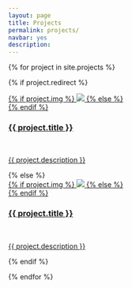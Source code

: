 ```yaml
---
layout: page
title: Projects
permalink: projects/
navbar: yes
description: 
---
```


{% for project in site.projects %}

{% if project.redirect %}
<div class="project">
    <div class="thumbnail">
        <a href="{{ project.redirect }}" target="_blank">
        {% if project.img %}
        <img class="thumbnail" src="{{ site.asseturl }}{{ project.imgroot }}{{ project.img }}"/>
        {% else %}
        <div class="thumbnail blankbox"></div>
        {% endif %}    
        <span>
            <h3>{{ project.title }}</h3>
            <br/>
            <p>{{ project.description }}</p>
        </span>
        </a>
    </div>
</div>
{% else %}

<div class="project ">
    <div class="thumbnail">
        <a href="{{ site.baseurl }}{{ project.url }}">
        {% if project.img %}
        <img class="thumbnail" src="{{ site.asseturl }}{{ project.imgroot }}{{ project.img }}"/>
        {% else %}
        <div class="thumbnail blankbox"></div>
        {% endif %}    
        <span>
            <h3>{{ project.title }}</h3>
            <br/>
            <p>{{ project.description }}</p>
        </span>
        </a>
    </div>
</div>

{% endif %}

{% endfor %}
